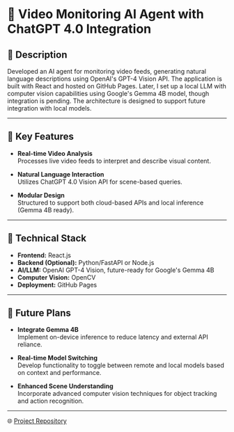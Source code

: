 # 🎥 Video Monitoring AI Agent with ChatGPT 4.0 Integration

## 📄 Description

Developed an AI agent for monitoring video feeds, generating natural language descriptions using OpenAI's GPT-4 Vision API. The application is built with React and hosted on GitHub Pages. Later, I set up a local LLM with computer vision capabilities using Google's Gemma 4B model, though integration is pending. The architecture is designed to support future integration with local models.

---

## 🚀 Key Features

- **Real-time Video Analysis**  
  Processes live video feeds to interpret and describe visual content.

- **Natural Language Interaction**  
  Utilizes ChatGPT 4.0 Vision API for scene-based queries.

- **Modular Design**  
  Structured to support both cloud-based APIs and local inference (Gemma 4B ready).

---

## 🧰 Technical Stack

- **Frontend:** React.js  
- **Backend (Optional):** Python/FastAPI or Node.js  
- **AI/LLM:** OpenAI GPT-4 Vision, future-ready for Google's Gemma 4B  
- **Computer Vision:** OpenCV  
- **Deployment:** GitHub Pages

---

## 🔮 Future Plans

- **Integrate Gemma 4B**  
  Implement on-device inference to reduce latency and external API reliance.

- **Real-time Model Switching**  
  Develop functionality to toggle between remote and local models based on context and performance.

- **Enhanced Scene Understanding**  
  Incorporate advanced computer vision techniques for object tracking and action recognition.

---

🌐 [Project Repository](https://github.com/Cedrus1994/uselessAI/tree/main)
